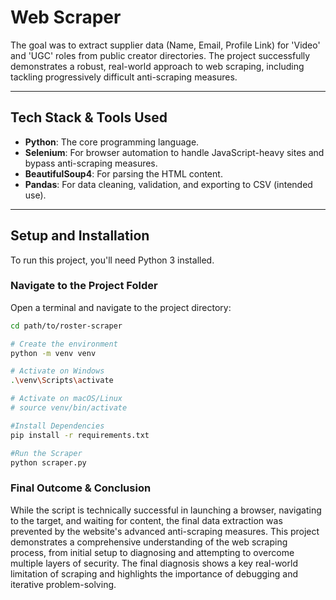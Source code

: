 # **Web Scraper**

The goal was to extract supplier data (Name, Email, Profile Link) for 'Video' and 'UGC' roles from public creator directories.
The project successfully demonstrates a robust, real-world approach to web scraping, including tackling progressively difficult anti-scraping measures.

---
## **Tech Stack & Tools Used**

* **Python**: The core programming language.
* **Selenium**: For browser automation to handle JavaScript-heavy sites and bypass anti-scraping measures.
* **BeautifulSoup4**: For parsing the HTML content.
* **Pandas**: For data cleaning, validation, and exporting to CSV (intended use).

---
## **Setup and Installation**

To run this project, you'll need Python 3 installed.

### **Navigate to the Project Folder**
Open a terminal and navigate to the project directory:
```bash
cd path/to/roster-scraper

# Create the environment
python -m venv venv

# Activate on Windows
.\venv\Scripts\activate

# Activate on macOS/Linux
# source venv/bin/activate

#Install Dependencies
pip install -r requirements.txt

#Run the Scraper
python scraper.py
````

### **Final Outcome & Conclusion**

While the script is technically successful in launching a browser, navigating to the target, and waiting for content, the final data extraction was prevented by the website's advanced anti-scraping measures.
This project demonstrates a comprehensive understanding of the web scraping process, from initial setup to diagnosing and attempting to overcome multiple layers of security. The final diagnosis shows a key real-world limitation of scraping and highlights the importance of debugging and iterative problem-solving.
